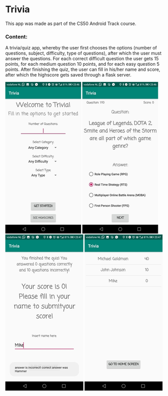 # Trivia

This app was made as part of the CS50 Android Track course.

### Content:
A trivia/quiz app, whereby the user first chooses the options (number of questions, subject, difficulty, type of questions), after which the user must answer the questions. For each correct difficult question the user gets 15 points, for each medium question 10 points, and for each easy question 5 points. After finishing the quiz, the user can fill in his/her name and score, after which the highscore gets saved through a flask server.

![Screenshot 1](https://raw.githubusercontent.com/mikebg95/Trivia/master/doc/trivia1.jpg)
![Screenshot 2](https://raw.githubusercontent.com/mikebg95/Trivia/master/doc/trivia2.jpg)
![Screenshot 3](https://raw.githubusercontent.com/mikebg95/Trivia/master/doc/trivia3.jpg)
![Screenshot 4](https://raw.githubusercontent.com/mikebg95/Trivia/master/doc/trivia4.jpg)
